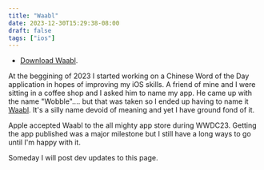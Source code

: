 ```yaml
---
title: "Waabl"
date: 2023-12-30T15:29:38-08:00
draft: false
tags: ["ios"]
---
```



* [Download Waabl](https://apps.apple.com/us/app/waabl/id1671041620). 

At the beggining of 2023 I started working on a Chinese Word of the Day
application in hopes of improving my iOS skills. A friend of mine
and I were sitting in a coffee shop and I asked him to name my app. He
came up with the name "Wobble".... but that was taken so I ended up having to 
name it [Waabl](https://apps.apple.com/us/app/waabl/id1671041620). 
It's a silly name devoid of meaning and yet I have ground fond of it.

Apple accepted Waabl to the all mighty app 
store during WWDC23. Getting the app published was a major milestone but I 
still have a long ways to go until I'm happy with it.

Someday I will post dev updates to this page. 
